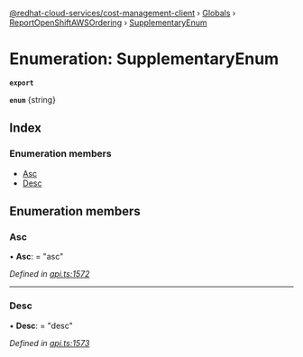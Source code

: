 [@redhat-cloud-services/cost-management-client](../README.md) › [Globals](../globals.md) › [ReportOpenShiftAWSOrdering](../modules/reportopenshiftawsordering.md) › [SupplementaryEnum](reportopenshiftawsordering.supplementaryenum.md)

# Enumeration: SupplementaryEnum

**`export`** 

**`enum`** {string}

## Index

### Enumeration members

* [Asc](reportopenshiftawsordering.supplementaryenum.md#asc)
* [Desc](reportopenshiftawsordering.supplementaryenum.md#desc)

## Enumeration members

###  Asc

• **Asc**: = "asc"

*Defined in [api.ts:1572](https://github.com/RedHatInsights/javascript-clients/blob/master/packages/cost-management/api.ts#L1572)*

___

###  Desc

• **Desc**: = "desc"

*Defined in [api.ts:1573](https://github.com/RedHatInsights/javascript-clients/blob/master/packages/cost-management/api.ts#L1573)*
